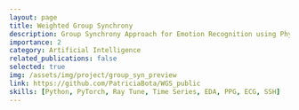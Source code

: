 ```yaml
---
layout: page
title: Weighted Group Synchrony 
description: Group Synchrony Approach for Emotion Recognition using Physiological Signals
importance: 2
category: Artificial Intelligence
related_publications: false
selected: true
img: /assets/img/project/group_syn_preview
link: https://github.com/PatriciaBota/WGS_public
skills: [Python, PyTorch, Ray Tune, Time Series, EDA, PPG, ECG, SSH]
---
```



